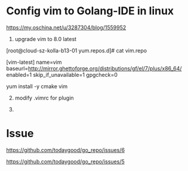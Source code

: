 # Config vim to Golang-IDE in linux 

https://my.oschina.net/u/3287304/blog/1559952


1. upgrade vim  to 8.0 latest

[root@cloud-sz-kolla-b13-01 yum.repos.d]# cat vim.repo 

[vim-latest]
name=vim 
baseurl=http://mirror.ghettoforge.org/distributions/gf/el/7/plus/x86_64/
enabled=1
skip_if_unavailable=1
gpgcheck=0

yum install -y cmake vim 


2. modify .vimrc for plugin  


3. 





# Issue 

https://github.com/todaygood/go_repo/issues/6

https://github.com/todaygood/go_repo/issues/5




